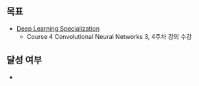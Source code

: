 ## 목표
- [Deep Learning Specialization](https://www.coursera.org/specializations/deep-learning) 
  - Course 4 Convolutional Neural Networks 3, 4주차 강의 수강

## 달성 여부
- 
